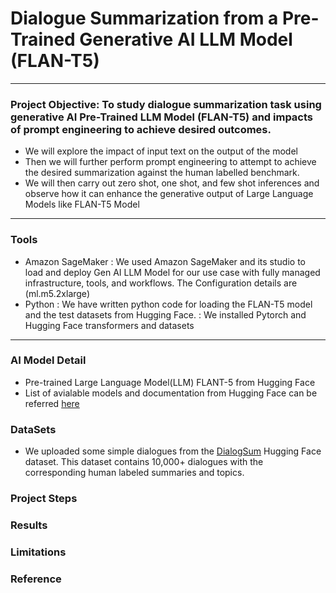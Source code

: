 # Dialogue Summarization from a Pre-Trained Generative AI LLM Model (FLAN-T5)
---
### Project Objective: To study dialogue summarization task using generative AI Pre-Trained LLM Model (FLAN-T5) and impacts of prompt engineering to achieve desired outcomes.
* We will explore the impact of input text on the output of the model
* Then we will further perform prompt engineering to attempt to achieve the desired summarization against the human labelled benchmark. 
* We will then carry out zero shot, one shot, and few shot inferences and observe how it can enhance the generative output of Large Language Models like FLAN-T5 Model
---
### Tools
- Amazon SageMaker :  We used Amazon SageMaker and its studio to load and deploy Gen AI LLM Model for our use case with fully managed infrastructure, tools, and workflows. The Configuration details are (ml.m5.2xlarge)
- Python : We have written python code for loading the FLAN-T5 model and the test datasets from Hugging Face.
         : We installed Pytorch and Hugging Face transformers and datasets
---
### AI Model Detail
- Pre-trained Large Language Model(LLM) FLANT-5 from Hugging Face
- List of avialable models and documentation from Hugging Face can be referred [here](https://huggingface.co/docs/transformers/index)
### DataSets 
- We uploaded some simple dialogues from the [DialogSum](https://huggingface.co/datasets/knkarthick/dialogsum) Hugging Face dataset. This dataset contains 10,000+ dialogues with the corresponding human labeled summaries and topics. 

### Project Steps

### Results

### Limitations

### Reference
